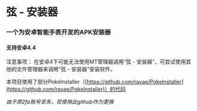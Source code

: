 # 弦 - 安装器
### 一个为安卓智能手表开发的APK安装器
#### 支持安卓4.4

注意事项：
在安卓4下可能无法使用MT管理器调用“弦 - 安装器”，可尝试使用其他的文件管理器来调用“弦 - 安装器”安装软件。

本项目使用了部分PokeInstaller（[https://github.com/rayae/PokeInstaller](https://github.com/rayae/PokeInstaller)）的代码

*由于原2fa账号丢失，现使用此github作为更换*